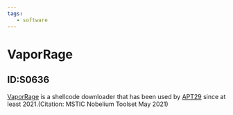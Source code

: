 ```yaml
---
tags:
   - software
---
```

# VaporRage
## ID:S0636
[VaporRage](/mitre/software/S0636) is a shellcode downloader that has been used by [APT29](/mitre/groups/G0016) since at least 2021.(Citation: MSTIC Nobelium Toolset May 2021)
